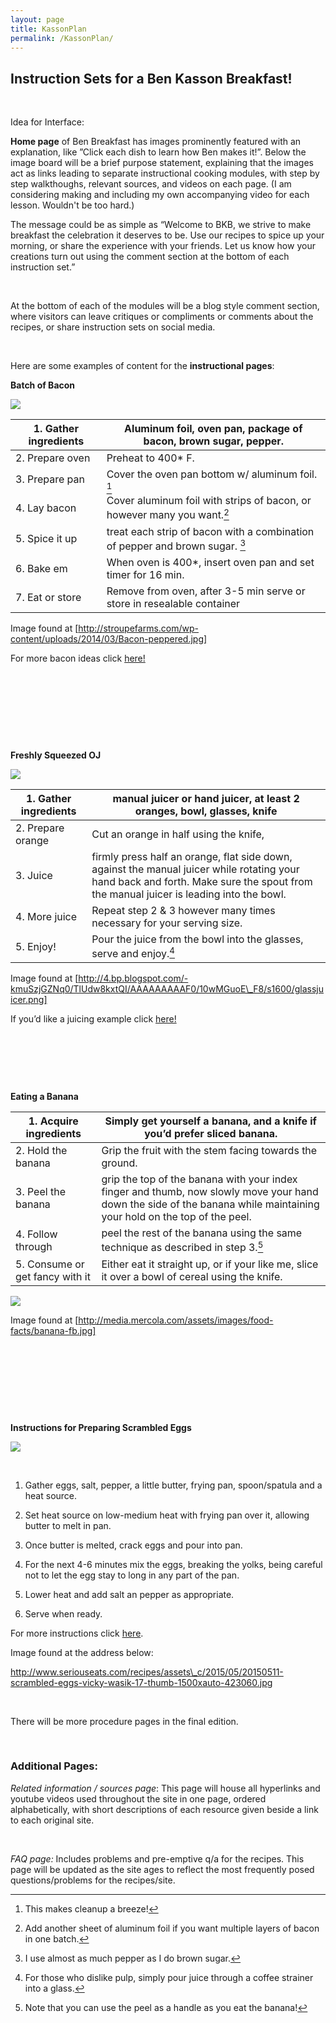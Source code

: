 ```yaml
---
layout: page
title: KassonPlan
permalink: /KassonPlan/
---
```


**Instruction Sets for a Ben Kasson Breakfast!**
------------------------------------------------

 

Idea for Interface:

**Home page** of Ben Breakfast has images prominently featured with an
explanation, like ”Click each dish to learn how Ben makes it!”. Below the image
board will be a brief purpose statement, explaining that the images act as links
leading to separate instructional cooking modules, with step by step
walkthoughs, relevant sources, and videos on each page. (I am considering making
and including my own accompanying video for each lesson. Wouldn't be too hard.)

The message could be as simple as “Welcome to BKB, we strive to make breakfast
the celebration it deserves to be. Use our recipes to spice up your morning, or
share the experience with your friends. Let us know how your creations turn out
using the comment section at the bottom of each instruction set.”

 

At the bottom of each of the modules will be a blog style comment section, where
visitors can leave critiques or compliments or comments about the recipes, or
share instruction sets on social media.

 

Here are some examples of content for the **instructional pages**:

**Batch of Bacon**

![](http://stroupefarms.com/wp-content/uploads/2014/03/Bacon-peppered.jpg)

| 1. Gather ingredients | Aluminum foil, oven pan, package of bacon, brown sugar, pepper.              |
|-----------------------|------------------------------------------------------------------------------|
| 2. Prepare oven       | Preheat to 400\* F.                                                          |
| 3. Prepare pan        | Cover the oven pan bottom w/ aluminum foil. [^1]                             |
| 4. Lay bacon          | Cover aluminum foil with strips of bacon, or however many you want.[^2]      |
| 5. Spice it up        | treat each strip of bacon with a combination of pepper and brown sugar. [^3] |
| 6. Bake em            | When oven is 400\*, insert oven pan and set timer for 16 min.                |
| 7. Eat or store       | Remove from oven, after 3-5 min serve or store in resealable container       |

[^1]: This makes cleanup a breeze!

[^2]: Add another sheet of aluminum foil if you want multiple layers of bacon in
one batch.

[^3]: I use almost as much pepper as I do brown sugar.

Image found at
[http://stroupefarms.com/wp-content/uploads/2014/03/Bacon-peppered.jpg]

For more bacon ideas click
[here!](http://www.epicurious.com/recipes/food/views/maple-and-black-pepper-bacon-350874)

 

 

 

 

**Freshly Squeezed OJ**

![](http://4.bp.blogspot.com/-kmuSzjGZNq0/TlUdw8kxtQI/AAAAAAAAAF0/10wMGuoE_F8/s1600/glassjuicer.png)

| 1. Gather ingredients | manual juicer or hand juicer, at least 2 oranges, bowl, glasses, knife                                                                                                               |
|-----------------------|--------------------------------------------------------------------------------------------------------------------------------------------------------------------------------------|
| 2. Prepare orange     | Cut an orange in half using the knife,                                                                                                                                               |
| 3. Juice              | firmly press half an orange, flat side down, against the manual juicer while rotating your hand back and forth. Make sure the spout from the manual juicer is leading into the bowl. |
| 4. More juice         | Repeat step 2 & 3 however many times necessary for your serving size.                                                                                                                |
| 5. Enjoy!             | Pour the juice from the bowl into the glasses, serve and enjoy.[^4]                                                                                                                  |

[^4]: For those who dislike pulp, simply pour juice through a coffee strainer
into a glass.

Image found at
[http://4.bp.blogspot.com/-kmuSzjGZNq0/TlUdw8kxtQI/AAAAAAAAAF0/10wMGuoE\_F8/s1600/glassjuicer.png]

If you’d like a juicing example click
[here!](https://www.youtube.com/watch?v=g4EMKn2O_7g)

 

 

 

**Eating a Banana**

| 1. Acquire ingredients          | Simply get yourself a banana, and a knife if you’d prefer sliced banana.                                                                                               |
|---------------------------------|------------------------------------------------------------------------------------------------------------------------------------------------------------------------|
| 2. Hold the banana              | Grip the fruit with the stem facing towards the ground.                                                                                                                |
| 3. Peel the banana              | grip the top of the banana with your index finger and thumb, now slowly move your hand down the side of the banana while maintaining your hold on the top of the peel. |
| 4. Follow through               | peel the rest of the banana using the same technique as described in step 3.[^5]                                                                                       |
| 5. Consume or get fancy with it | Either eat it straight up, or if your like me, slice it over a bowl of cereal using the knife.                                                                         |

[^5]: Note that you can use the peel as a handle as you eat the banana!

![](http://media.mercola.com/assets/images/food-facts/banana-fb.jpg)

Image found at [http://media.mercola.com/assets/images/food-facts/banana-fb.jpg]

 

 

 

 

**Instructions for Preparing Scrambled Eggs**

![](http://www.seriouseats.com/recipes/assets_c/2015/05/20150511-scrambled-eggs-vicky-wasik-17-thumb-1500xauto-423060.jpg)

 

1.  Gather eggs, salt, pepper, a little butter, frying pan, spoon/spatula and a
    heat source.

2.  Set heat source on low-medium heat with frying pan over it, allowing butter
    to melt in pan.

3.  Once butter is melted, crack eggs and pour into pan.

4.  For the next 4-6 minutes mix the eggs, breaking the yolks, being careful not
    to let the egg stay to long in any part of the pan.

5.  Lower heat and add salt an pepper as appropriate.

6.  Serve when ready.

For more instructions click [here](https://www.youtube.com/watch?v=PUP7U5vTMM0).

Image found at the address below:

http://www.seriouseats.com/recipes/assets\_c/2015/05/20150511-scrambled-eggs-vicky-wasik-17-thumb-1500xauto-423060.jpg

 

There will be more procedure pages in the final edition.

 

### Additional Pages:

*Related information / sources page*: This page will house all hyperlinks and
youtube videos used throughout the site in one page, ordered alphabetically,
with short descriptions of each resource given beside a link to each original
site.

 

*FAQ page:* Includes problems and pre-emptive q/a for the recipes. This page
will be updated as the site ages to reflect the most frequently posed
questions/problems for the recipes/site.
